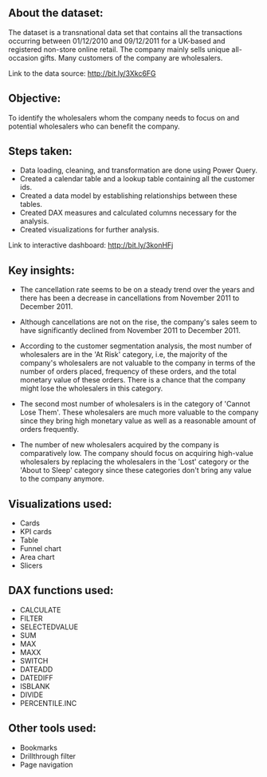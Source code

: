 
## About the dataset:
The dataset is a transnational data set that contains all the transactions occurring between 01/12/2010 and 09/12/2011 for a UK-based and registered non-store online retail. The company mainly sells unique all-occasion gifts. Many customers of the company are wholesalers.

Link to the data source: http://bit.ly/3Xkc6FG

## Objective:
To identify the wholesalers whom the company needs to focus on and potential wholesalers who can benefit the company.

## Steps taken:
- Data loading, cleaning, and transformation are done using Power Query.
- Created a calendar table and a lookup table containing all the customer ids.
- Created a data model by establishing relationships between these tables.
- Created DAX measures and calculated columns necessary for the analysis.
- Created visualizations for further analysis.

Link to interactive dashboard: http://bit.ly/3konHFj
## Key insights:
- The cancellation rate seems to be on a steady trend over the years and there has been a decrease in cancellations from November 2011 to December 2011.

- Although cancellations are not on the rise, the company's sales seem to have significantly declined from November 2011 to December 2011.

- According to the customer segmentation analysis, the most number of wholesalers are in the 'At Risk' category, i.e, the majority of the company's wholesalers are not valuable to the company in terms of the number of orders placed, frequency of these orders, and the total monetary value of these orders. There is a chance that the company might lose the wholesalers in this category.

- The second most number of wholesalers is in the category of 'Cannot Lose Them'. These wholesalers are much more valuable to the company since they bring high monetary value as well as a reasonable amount of orders frequently.

- The number of new wholesalers acquired by the company is comparatively low. The company should focus on acquiring high-value wholesalers by replacing the wholesalers in the 'Lost' category or the 'About to Sleep' category since these categories don't bring any value to the company anymore.

## Visualizations used:
- Cards
- KPI cards
- Table
- Funnel chart
- Area chart
- Slicers

## DAX functions used:
- CALCULATE
- FILTER
- SELECTEDVALUE
- SUM
- MAX
- MAXX
- SWITCH
- DATEADD
- DATEDIFF
- ISBLANK
- DIVIDE
- PERCENTILE.INC

## Other tools used:
- Bookmarks
- Drillthrough filter
- Page navigation
